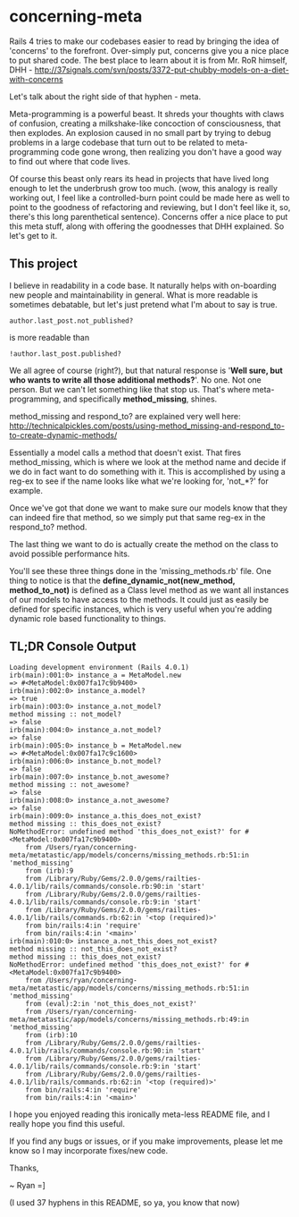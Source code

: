 concerning-meta
===============

Rails 4 tries to make our codebases easier to read by bringing the idea of 'concerns' to the forefront.  Over-simply put, concerns give you a nice place to put shared code.  The best place to learn about it is from Mr. RoR himself, DHH - http://37signals.com/svn/posts/3372-put-chubby-models-on-a-diet-with-concerns

Let's talk about the right side of that hyphen - meta.

Meta-programming is a powerful beast.  It shreds your thoughts with claws of confusion, creating a milkshake-like concoction of consciousness, that then explodes.  An explosion caused in no small part by trying to debug problems in a large codebase that turn out to be related to meta-programming code gone wrong, then realizing you don't have a good way to find out where that code lives.

Of course this beast only rears its head in projects that have lived long enough to let the underbrush grow too much. (wow, this analogy is really working out, I feel like a controlled-burn point could be made here as well to point to the goodness of refactoring and reviewing, but I don't feel like it, so, there's this long parenthetical sentence).  Concerns offer a nice place to put this meta stuff, along with offering the goodnesses that DHH explained.  So let's get to it.

This project
------------

I believe in readability in a code base.  It naturally helps with on-boarding new people and maintainability in general.  What is more readable is sometimes debatable, but let's just pretend what I'm about to say is true.

`author.last_post.not_published?`

is more readable than

`!author.last_post.published?`

We all agree of course (right?), but that natural response is '**Well sure, but who wants to write all those additional methods?**'.  No one.  Not one person.  But we can't let something like that stop us.  That's where meta-programming, and specifically **method_missing**, shines.

method_missing and respond_to? are explained very well here: http://technicalpickles.com/posts/using-method_missing-and-respond_to-to-create-dynamic-methods/

Essentially a model calls a method that doesn't exist.  That fires method_missing, which is where we look at the method name and decide if we do in fact want to do something with it.  This is accomplished by using a reg-ex to see if the name looks like what we're looking for, 'not_*?' for example.

Once we've got that done we want to make sure our models know that they can indeed fire that method, so we simply put that same reg-ex in the respond_to? method.

The last thing we want to do is actually create the method on the class to avoid possible performance hits.

You'll see these three things done in the 'missing_methods.rb' file.  One thing to notice is that the **define_dynamic_not(new_method, method_to_not)** is defined as a Class level method as we want all instances of our models to have access to the methods.  It could just as easily be defined for specific instances, which is very useful when you're adding dynamic role based functionality to things.

TL;DR Console Output
--------------------

```
Loading development environment (Rails 4.0.1)
irb(main):001:0> instance_a = MetaModel.new
=> #<MetaModel:0x007fa17c9b9400>
irb(main):002:0> instance_a.model?
=> true
irb(main):003:0> instance_a.not_model?
method missing :: not_model?
=> false
irb(main):004:0> instance_a.not_model?
=> false
irb(main):005:0> instance_b = MetaModel.new
=> #<MetaModel:0x007fa17c9c1600>
irb(main):006:0> instance_b.not_model?
=> false
irb(main):007:0> instance_b.not_awesome?
method missing :: not_awesome?
=> false
irb(main):008:0> instance_a.not_awesome?
=> false
irb(main):009:0> instance_a.this_does_not_exist?
method missing :: this_does_not_exist?
NoMethodError: undefined method 'this_does_not_exist?' for #<MetaModel:0x007fa17c9b9400>
	from /Users/ryan/concerning-meta/metatastic/app/models/concerns/missing_methods.rb:51:in 'method_missing'
	from (irb):9
	from /Library/Ruby/Gems/2.0.0/gems/railties-4.0.1/lib/rails/commands/console.rb:90:in 'start'
	from /Library/Ruby/Gems/2.0.0/gems/railties-4.0.1/lib/rails/commands/console.rb:9:in 'start'
	from /Library/Ruby/Gems/2.0.0/gems/railties-4.0.1/lib/rails/commands.rb:62:in '<top (required)>'
	from bin/rails:4:in 'require'
	from bin/rails:4:in '<main>'
irb(main):010:0> instance_a.not_this_does_not_exist?
method missing :: not_this_does_not_exist?
method missing :: this_does_not_exist?
NoMethodError: undefined method 'this_does_not_exist?' for #<MetaModel:0x007fa17c9b9400>
	from /Users/ryan/concerning-meta/metatastic/app/models/concerns/missing_methods.rb:51:in 'method_missing'
	from (eval):2:in 'not_this_does_not_exist?'
	from /Users/ryan/concerning-meta/metatastic/app/models/concerns/missing_methods.rb:49:in 'method_missing'
	from (irb):10
	from /Library/Ruby/Gems/2.0.0/gems/railties-4.0.1/lib/rails/commands/console.rb:90:in 'start'
	from /Library/Ruby/Gems/2.0.0/gems/railties-4.0.1/lib/rails/commands/console.rb:9:in 'start'
	from /Library/Ruby/Gems/2.0.0/gems/railties-4.0.1/lib/rails/commands.rb:62:in '<top (required)>'
	from bin/rails:4:in 'require'
	from bin/rails:4:in '<main>'
```

I hope you enjoyed reading this ironically meta-less README file, and I really hope you find this useful.

If you find any bugs or issues, or if you make improvements, please let me know so I may incorporate fixes/new code.

Thanks,

~ Ryan =]

(I used 37 hyphens in this README, so ya, you know that now)
